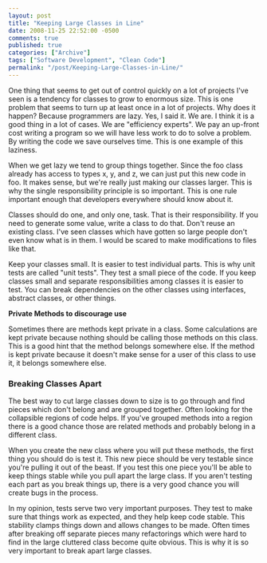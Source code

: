 ```yaml
---
layout: post
title: "Keeping Large Classes in Line"
date: 2008-11-25 22:52:00 -0500
comments: true
published: true
categories: ["Archive"]
tags: ["Software Development", "Clean Code"]
permalink: "/post/Keeping-Large-Classes-in-Line/"
---
```


<p>One thing that seems to get out of control quickly on a lot of projects I've seen is a tendency for classes to grow to enormous size. This is one problem that seems to turn up at least once in a lot of projects. Why does it happen? Because programmers are lazy. Yes, I said it. We are. I think it is a good thing in a lot of cases. We are "efficiency experts". We pay an up-front cost writing a program so we will have less work to do to solve a problem. By writing the code we save ourselves time. This is one example of this laziness.</p>
<p>When we get lazy we tend to group things together. Since the foo class already has access to types x, y, and z, we can just put this new code in foo. It makes sense, but we're really just making our classes larger. This is why the single responsibility principle is so important. This is one rule important enough that developers everywhere should know about it.</p>
<p>Classes should do one, and only one, task. That is their responsibility. If you need to generate some value, write a class to do that. Don't reuse an existing class. I've seen classes which have gotten so large people don't even know what is in them. I would be scared to make modifications to files like that.</p>
<p>Keep your classes small. It is easier to test individual parts. This is why unit tests are called "unit tests". They test a small piece of the code. If you keep classes small and separate responsibilities among classes it is easier to test. You can break dependencies on the other classes using interfaces, abstract classes, or other things.</p>
<p><strong>Private Methods to discourage use</strong></p>
<p>Sometimes there are methods kept private in a class. Some calculations are kept private because nothing should be calling those methods on this class. This is a good hint that the method belongs somewhere else. If the method is kept private because it doesn't make sense for a user of this class to use it, it belongs somewhere else.</p>
<h3>Breaking Classes Apart</h3>
<p>The best way to cut large classes down to size is to go through and find pieces which don't belong and are grouped together. Often looking for the collapsible regions of code helps. If you've grouped methods into a region there is a good chance those are related methods and probably belong in a different class.</p>
<p>When you create the new class where you will put these methods, the first thing you should do is test it. This new piece should be very testable since you're pulling it out of the beast. If you test this one piece you'll be able to keep things stable while you pull apart the large class. If you aren't testing each part as you break things up, there is a very good chance you will create bugs in the process.</p>
<p>In my opinion, tests serve two very important purposes. They test to make sure that things work as expected, and they help keep code stable. This stability clamps things down and allows changes to be made. Often times after breaking off separate pieces many refactorings which were hard to find in the large cluttered class become quite obvious. This is why it is so very important to break apart large classes.</p>
